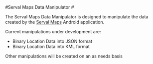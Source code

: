 #Serval Maps Data Manipulator #

The Serval Maps Data Manipulator is designed to manipulate the data created by the [Serval Maps](https://github.com/techxplorer/servalmaps) Android application. 

Current manipulations under development are:

- Binary Location Data into JSON format
- Binary Location Data into KML format

Other manipulations will be created on an as needs basis
